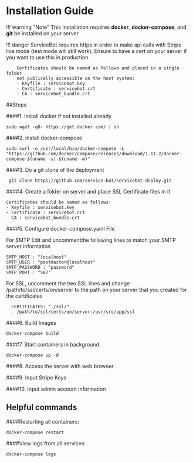# Installation Guide

!!! warning "Note"
    This installation requires **docker**, **docker-compose**, and **git** be installed on your 
    server

!!! danger
    ServiceBot requires https in order to make api calls with Stripe live mode (test mode will still work),
    Ensure to have a cert on your server if you want to use this in production.

        Certificates should be named as follows and placed in a single folder
        not publically accessible on the host system:
        - Keyfile : servicebot.key
        - Certificate : servicebot.crt
        - CA : servicebot_bundle.crt
        
    
##Steps

####1. Install docker if not installed already
        
    sudo wget -qO- https://get.docker.com/ | sh
        
####2. Install docker-compose
        
    sudo curl -o /usr/local/bin/docker-compose -L "https://github.com/docker/compose/releases/download/1.11.2/docker-compose-$(uname -s)-$(uname -m)"

####3. Do a git clone of the deployment 

     git clone https://github.com/service-bot/servicebot-deploy.git
    
####4. Create a folder on server and place SSL Certificate files in it

    Certificates should be named as follows:
    - Keyfile : servicebot.key
    - Certificate : servicebot.crt
    - CA : servicebot_bundle.crt



####5. Configure docker-compose.yaml File

For SMTP Edit and uncommentthe following lines to match
 your SMTP server information
 
    SMTP_HOST : "localhost"
    SMTP_USER : "postmaster@localhost"
    SMTP_PASSWORD : "password"
    SMTP_PORT : "587"

For SSL, uncomment the two SSL lines and change /path/to/ssl/certs/on/server
to the path on your server`that you created for the certificates
     
      CERTIFICATES: "./ssl/"
      - /path/to/ssl/certs/on/server:/usr/src/app/ssl


####6. Build Images
    
    docker-compose build

####7. Start containers in background:
    
    docker-compose up -d
    
####8. Access the server with web browser
      
####9. Input Stripe Keys

####10. Input admin account information


  
## Helpful commands
####Restarting all containers:
    
    docker-compose restart
####View logs from all services:
    
    docker-compose logs
